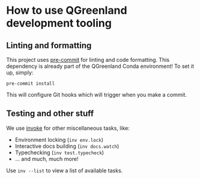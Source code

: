 # How to use QGreenland development tooling

## Linting and formatting

This project uses [pre-commit](https://pre-commit.com/) for linting and code formatting.
This dependency is already part of the QGreenland Conda environment! To set it up,
simply:

```
pre-commit install
```

This will configure Git hooks which will trigger when you make a commit.


## Testing and other stuff

We use [invoke](https://www.pyinvoke.org/) for other miscellaneous tasks, like:

* Environment locking (`inv env.lock`)
* Interactive docs building (`inv docs.watch`)
* Typechecking (`inv test.typecheck`)
* ... and much, much more!

Use `inv --list` to view a list of available tasks.
